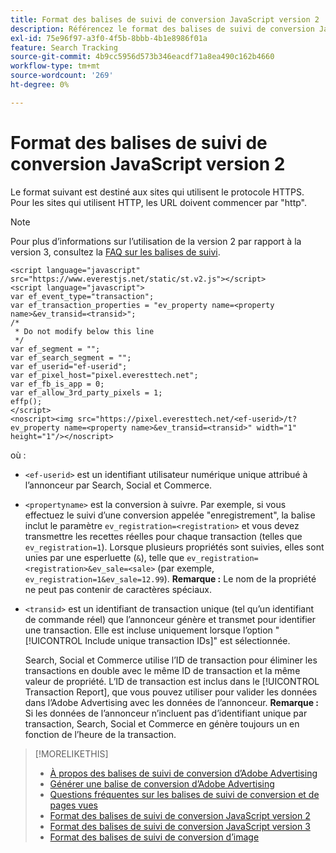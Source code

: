 ```yaml
---
title: Format des balises de suivi de conversion JavaScript version 2
description: Référencez le format des balises de suivi de conversion JavaScript version 2.
exl-id: 75e96f97-a3f0-4f5b-8bbb-4b1e8986f01a
feature: Search Tracking
source-git-commit: 4b9cc5956d573b346eacdf71a8ea490c162b4660
workflow-type: tm+mt
source-wordcount: '269'
ht-degree: 0%

---
```


# Format des balises de suivi de conversion JavaScript version 2

Le format suivant est destiné aux sites qui utilisent le protocole HTTPS. Pour les sites qui utilisent HTTP, les URL doivent commencer par &quot;http&quot;.

>[!NOTE]
>
>Pour plus d’informations sur l’utilisation de la version 2 par rapport à la version 3, consultez la [FAQ sur les balises de suivi](/help/search-social-commerce/tracking/faqs-conversion-page-view-tracking-tags.md).

```
<script language="javascript" src="https://www.everestjs.net/static/st.v2.js"></script>
<script language="javascript">
var ef_event_type="transaction";
var ef_transaction_properties = "ev_property name=<property name>&ev_transid=<transid>";
/*
 * Do not modify below this line
 */
var ef_segment = "";
var ef_search_segment = "";
var ef_userid="ef-userid";
var ef_pixel_host="pixel.everesttech.net";
var ef_fb_is_app = 0;
var ef_allow_3rd_party_pixels = 1;
effp();
</script>
<noscript><img src="https://pixel.everesttech.net/<ef-userid>/t?ev_property name=<property name>&ev_transid=<transid>" width="1" height="1"/></noscript>
```

où :

* `<ef-userid>` est un identifiant utilisateur numérique unique attribué à l’annonceur par Search, Social et Commerce.

* `<propertyname>` est la conversion à suivre. Par exemple, si vous effectuez le suivi d’une conversion appelée &quot;enregistrement&quot;, la balise inclut le paramètre `ev_registration=<registration>` et vous devez transmettre les recettes réelles pour chaque transaction (telles que `ev_registration=1`). Lorsque plusieurs propriétés sont suivies, elles sont unies par une esperluette (`&`), telle que `ev_registration=<registration>&ev_sale=<sale>` (par exemple, `ev_registration=1&ev_sale=12.99`). **Remarque :** Le nom de la propriété ne peut pas contenir de caractères spéciaux.

* `<transid>` est un identifiant de transaction unique (tel qu’un identifiant de commande réel) que l’annonceur génère et transmet pour identifier une transaction. Elle est incluse uniquement lorsque l’option &quot;[!UICONTROL Include unique transaction IDs]&quot; est sélectionnée.

  Search, Social et Commerce utilise l’ID de transaction pour éliminer les transactions en double avec le même ID de transaction et la même valeur de propriété. L’ID de transaction est inclus dans le [!UICONTROL Transaction Report], que vous pouvez utiliser pour valider les données dans l’Adobe Advertising avec les données de l’annonceur. **Remarque :** Si les données de l’annonceur n’incluent pas d’identifiant unique par transaction, Search, Social et Commerce en génère toujours un en fonction de l’heure de la transaction.

<!-- add more links -->

>[!MORELIKETHIS]
>
>* [ À propos des balises de suivi de conversion d’Adobe Advertising ](/help/search-social-commerce/tracking/conversion-tracking-advertising.md)
>* [Générer une balise de conversion d’Adobe Advertising](/help/search-social-commerce/tools/conversion-tag-generate.md)
>* [ Questions fréquentes sur les balises de suivi de conversion et de pages vues ](/help/search-social-commerce/tracking/faqs-conversion-page-view-tracking-tags.md)
>* [ Format des balises de suivi de conversion JavaScript version 2](format-conversion-tag-jsv2.md)
>* [ Format des balises de suivi de conversion JavaScript version 3](format-conversion-tag-jsv3.md)
>* [Format des balises de suivi de conversion d’image](format-conversion-tag-image.md)
